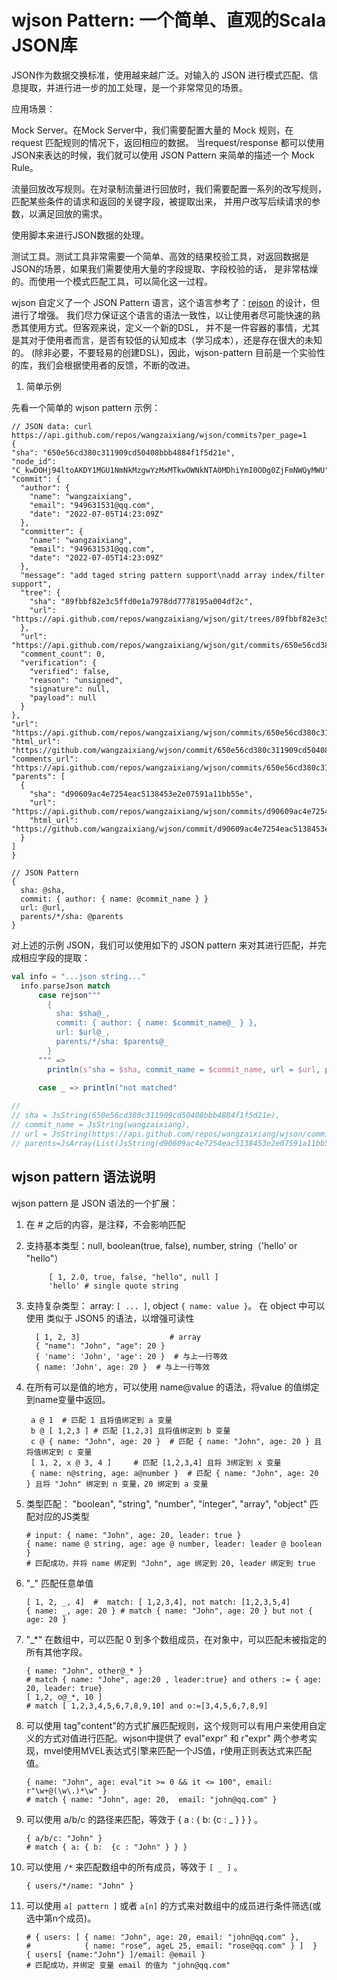 # wjson Pattern: 一个简单、直观的Scala JSON库

JSON作为数据交换标准，使用越来越广泛。对输入的 JSON 进行模式匹配、信息提取，并进行进一步的加工处理，是一个非常常见的场景。

应用场景：

Mock Server。在Mock Server中，我们需要配置大量的 Mock 规则，在 request 匹配规则的情况下，返回相应的数据。
当request/response 都可以使用JSON来表达的时候，我们就可以使用 JSON Pattern 来简单的描述一个 Mock Rule。

流量回放改写规则。在对录制流量进行回放时，我们需要配置一系列的改写规则，匹配某些条件的请求和返回的关键字段，被提取出来，
并用户改写后续请求的参数，以满足回放的需求。 

使用脚本来进行JSON数据的处理。

测试工具。测试工具非常需要一个简单、高效的结果校验工具，对返回数据是JSON的场景，如果我们需要使用大量的字段提取、字段校验的话，
是非常枯燥的。而使用一个模式匹配工具，可以简化这一过程。

wjson 自定义了一个 JSON Pattern 语言，这个语言参考了：[rejson](github.com/squaremo/rejson) 的设计，但进行了增强。
我们尽力保证这个语言的语法一致性，以让使用者尽可能快速的熟悉其使用方式。但客观来说，定义一个新的DSL，
并不是一件容器的事情，尤其是其对于使用者而言，是否有较低的认知成本（学习成本），还是存在很大的未知的。
(除非必要，不要轻易的创建DSL)，因此，wjson-pattern 目前是一个实验性的库，我们会根据使用者的反馈，不断的改进。

1. 简单示例

先看一个简单的 wjson pattern 示例：

```json5
// JSON data: curl https://api.github.com/repos/wangzaixiang/wjson/commits?per_page=1
{
"sha": "650e56cd380c311909cd50408bbb4884f1f5d21e",
"node_id": "C_kwDOHj94ltoAKDY1MGU1NmNkMzgwYzMxMTkwOWNkNTA0MDhiYmI0ODg0ZjFmNWQyMWU",
"commit": {
  "author": {
    "name": "wangzaixiang",
    "email": "949631531@qq.com",
    "date": "2022-07-05T14:23:09Z"
  },
  "committer": {
    "name": "wangzaixiang",
    "email": "949631531@qq.com",
    "date": "2022-07-05T14:23:09Z"
  },
  "message": "add taged string pattern support\nadd array index/filter support",
  "tree": {
    "sha": "89fbbf82e3c5ffd0e1a7978dd7778195a004df2c",
    "url": "https://api.github.com/repos/wangzaixiang/wjson/git/trees/89fbbf82e3c5ffd0e1a7978dd7778195a004df2c"
  },
  "url": "https://api.github.com/repos/wangzaixiang/wjson/git/commits/650e56cd380c311909cd50408bbb4884f1f5d21e",
  "comment_count": 0,
  "verification": {
    "verified": false,
    "reason": "unsigned",
    "signature": null,
    "payload": null
  }
},
"url": "https://api.github.com/repos/wangzaixiang/wjson/commits/650e56cd380c311909cd50408bbb4884f1f5d21e",
"html_url": "https://github.com/wangzaixiang/wjson/commit/650e56cd380c311909cd50408bbb4884f1f5d21e",
"comments_url": "https://api.github.com/repos/wangzaixiang/wjson/commits/650e56cd380c311909cd50408bbb4884f1f5d21e/comments",
"parents": [
  {
    "sha": "d90609ac4e7254eac5138453e2e07591a11bb55e",
    "url": "https://api.github.com/repos/wangzaixiang/wjson/commits/d90609ac4e7254eac5138453e2e07591a11bb55e",
    "html_url": "https://github.com/wangzaixiang/wjson/commit/d90609ac4e7254eac5138453e2e07591a11bb55e"
  }
]
}
```

```jsonpattern
// JSON Pattern
{
  sha: @sha,
  commit: { author: { name: @commit_name } }
  url: @url,
  parents/*/sha: @parents
}
```
对上述的示例 JSON，我们可以使用如下的 JSON pattern 来对其进行匹配，并完成相应字段的提取：

```scala 3
val info = "...json string..." 
  info.parseJson match
      case rejson"""
        {
          sha: $sha@_,
          commit: { author: { name: $commit_name@_ } },
          url: $url@_,
          parents/*/sha: $parents@_
        }
      """ =>
        println(s"sha = $sha, commit_name = $commit_name, url = $url, parents=$parents")
      
      case _ => println("not matched"

//
// sha = JsString(650e56cd380c311909cd50408bbb4884f1f5d21e), 
// commit_name = JsString(wangzaixiang), 
// url = JsString(https://api.github.com/repos/wangzaixiang/wjson/commits/650e56cd380c311909cd50408bbb4884f1f5d21e), 
// parents=JsArray(List(JsString(d90609ac4e7254eac5138453e2e07591a11bb55e)))
```

## wjson pattern 语法说明

wjson pattern 是 JSON 语法的一个扩展：

1. 在 # 之后的内容，是注释，不会影响匹配
2. 支持基本类型：null, boolean(true, false), number, string（'hello' or "hello"）
   ```jsonpattern
        [ 1, 2.0, true, false, "hello", null ]
        'hello' # single quote string
    ```
3. 支持复杂类型： array: `[ ... ]`, object `{ name: value }`。 在 object 中可以使用 类似于 JSON5 的语法，以增强可读性
    ```jsonpattern
      [ 1, 2, 3]                    # array
      { "name": "John", "age": 20 }
      { 'name': 'John', 'age': 20 }  # 与上一行等效
      { name: 'John', age: 20 }  # 与上一行等效
    ```
4. 在所有可以是值的地方，可以使用 name@value 的语法，将value 的值绑定到name变量中返回。
   ```jsonpattern
    a @ 1  # 匹配 1 且将值绑定到 a 变量
    b @ [ 1,2,3 ] # 匹配 [1,2,3] 且将值绑定到 b 变量
    c @ { name: "John", age: 20 }  # 匹配 { name: "John", age: 20 } 且将值绑定到 c 变量
    [ 1, 2, x @ 3, 4 ]     # 匹配 [1,2,3,4] 且将 3绑定到 x 变量
    { name: n@string, age: a@number }  # 匹配 { name: "John", age: 20 } 且将 "John" 绑定到 n 变量，20 绑定到 a 变量
   ```
5. 类型匹配： "boolean", "string", "number", "integer", "array", "object" 匹配对应的JS类型
    ```jsonpattern
    # input: { name: "John", age: 20, leader: true }
    { name: name @ string, age: age @ number, leader: leader @ boolean }
    # 匹配成功，并将 name 绑定到 "John", age 绑定到 20, leader 绑定到 true
    ```
6. "_" 匹配任意单值
    ```jsonpattern 
    [ 1, 2, _, 4]  #  match: [ 1,2,3,4], not match: [1,2,3,5,4]
    { name: _, age: 20 } # match { name: "John", age: 20 } but not { age: 20 }
    ```

7. "_*" 在数组中，可以匹配 0 到多个数组成员，在对象中，可以匹配未被指定的所有其他字段。
    ```jsonpattern 
    { name: "John", other@_* }
    # match { name: "Johe", age:20 , leader:true} and others := { age: 20, leader: true}
    [ 1,2, o@_*, 10 ] 
    # match [ 1,2,3,4,5,6,7,8,9,10] and o:=[3,4,5,6,7,8,9]
    ```

8. 可以使用 tag"content"的方式扩展匹配规则，这个规则可以有用户来使用自定义的方式对值进行匹配。wjson中提供了 eval"expr" 和 r"expr" 两个参考实现，mvel使用MVEL表达式引擎来匹配一个JS值，r使用正则表达式来匹配值。
    ```jsonpattern
    { name: "John", age: eval"it >= 0 && it <= 100", email: r"\w+@(\w\.)*\w" }
    # match { name: "John", age: 20,  email: "john@qq.com" }
    ```
9. 可以使用 a/b/c 的路径来匹配，等效于 { a : { b: {c : _ } } } 。
    ```jsonpattern 
    { a/b/c: "John" } 
   # match { a: { b:  {c : "John" } } }
    ```

10. 可以使用 `/*` 来匹配数组中的所有成员，等效于 `[ _ ]` 。
    ```jsonpattern
    { users/*/name: "John" }
    ```
    
11. 可以使用 `a[ pattern ]` 或者 `a[n]` 的方式来对数组中的成员进行条件筛选(或选中第n个成员)。
     ```jsonpattern
     # { users: [ { name: "John", age: 20, email: "john@qq.com" },
     #            { name: "rose“, ageL 25, email: "rose@qq.com" } ]  }
     { users[ {name:"John"} ]/email: @email } 
     # 匹配成功，并绑定 变量 email 的值为 "john@qq.com"
    ```
